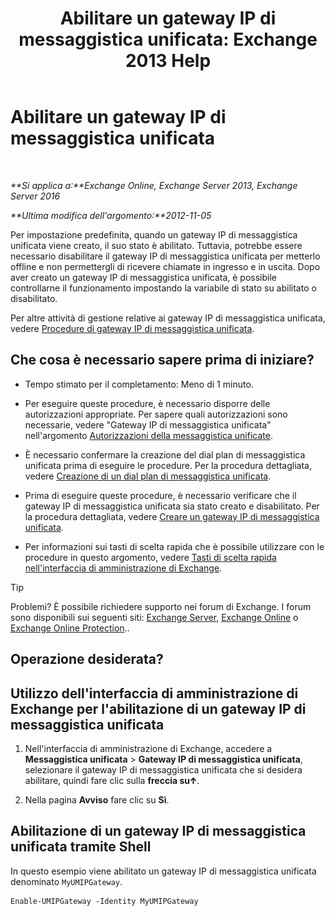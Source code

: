 ﻿---
title: 'Abilitare un gateway IP di messaggistica unificata: Exchange 2013 Help'
TOCTitle: Abilitare un gateway IP di messaggistica unificata
ms:assetid: 2706ae06-c45d-41b7-abbe-378a9fca104a
ms:mtpsurl: https://technet.microsoft.com/it-it/library/Aa996857(v=EXCHG.150)
ms:contentKeyID: 50480278
ms.date: 05/22/2018
mtps_version: v=EXCHG.150
ms.translationtype: MT
---

# Abilitare un gateway IP di messaggistica unificata

 

_**Si applica a:**Exchange Online, Exchange Server 2013, Exchange Server 2016_

_**Ultima modifica dell'argomento:**2012-11-05_

Per impostazione predefinita, quando un gateway IP di messaggistica unificata viene creato, il suo stato è abilitato. Tuttavia, potrebbe essere necessario disabilitare il gateway IP di messaggistica unificata per metterlo offline e non permettergli di ricevere chiamate in ingresso e in uscita. Dopo aver creato un gateway IP di messaggistica unificata, è possibile controllarne il funzionamento impostando la variabile di stato su abilitato o disabilitato.

Per altre attività di gestione relative ai gateway IP di messaggistica unificata, vedere [Procedure di gateway IP di messaggistica unificata](um-ip-gateway-procedures-exchange-2013-help.md).

## Che cosa è necessario sapere prima di iniziare?

  - Tempo stimato per il completamento: Meno di 1 minuto.

  - Per eseguire queste procedure, è necessario disporre delle autorizzazioni appropriate. Per sapere quali autorizzazioni sono necessarie, vedere "Gateway IP di messaggistica unificata" nell'argomento [Autorizzazioni della messaggistica unificate](unified-messaging-permissions-exchange-2013-help.md).

  - È necessario confermare la creazione del dial plan di messaggistica unificata prima di eseguire le procedure. Per la procedura dettagliata, vedere [Creazione di un dial plan di messaggistica unificata](create-a-um-dial-plan-exchange-2013-help.md).

  - Prima di eseguire queste procedure, è necessario verificare che il gateway IP di messaggistica unificata sia stato creato e disabilitato. Per la procedura dettagliata, vedere [Creare un gateway IP di messaggistica unificata](create-a-um-ip-gateway-exchange-2013-help.md).

  - Per informazioni sui tasti di scelta rapida che è possibile utilizzare con le procedure in questo argomento, vedere [Tasti di scelta rapida nell'interfaccia di amministrazione di Exchange](keyboard-shortcuts-in-the-exchange-admin-center-exchange-online-protection-help.md).


> [!TIP]
> Problemi? È possibile richiedere supporto nei forum di Exchange. I forum sono disponibili sui seguenti siti: <A href="https://go.microsoft.com/fwlink/p/?linkid=60612">Exchange Server</A>, <A href="https://go.microsoft.com/fwlink/p/?linkid=267542">Exchange Online</A> o <A href="https://go.microsoft.com/fwlink/p/?linkid=285351">Exchange Online Protection</A>..



## Operazione desiderata?

## Utilizzo dell'interfaccia di amministrazione di Exchange per l'abilitazione di un gateway IP di messaggistica unificata

1.  Nell'interfaccia di amministrazione di Exchange, accedere a **Messaggistica unificata** \> **Gateway IP di messaggistica unificata**, selezionare il gateway IP di messaggistica unificata che si desidera abilitare, quindi fare clic sulla **freccia su**![Icona Freccia in su](images/JJ150576.1732c727-328b-4a1a-b84d-6d7252c7dcab(EXCHG.150).gif "Icona Freccia in su").

2.  Nella pagina **Avviso** fare clic su **Sì**.

## Abilitazione di un gateway IP di messaggistica unificata tramite Shell

In questo esempio viene abilitato un gateway IP di messaggistica unificata denominato `MyUMIPGateway`.

    Enable-UMIPGateway -Identity MyUMIPGateway

